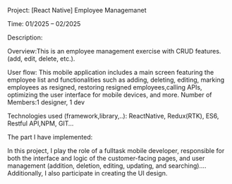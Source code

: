 Project: [React Native] Employee Managemanet

Time: 01/2025 – 02/2025

Description:

Overview:This is an employee management exercise with CRUD features.(add, edit, delete, etc.).

User flow: This mobile application includes a main screen featuring the employee list and functionalities such as adding, deleting, editing, marking employees as resigned, restoring resigned employees,calling APIs, optimizing the user interface for mobile devices, and more.
Number of Members:1 designer, 1 dev

Technologies used (framework,library,..): ReactNative, Redux(RTK), ES6, Restful API,NPM, GIT…

The part I have implemented:

In this project, I play the role of a fulltask mobile developer, responsible for both the interface and logic of the customer-facing pages, and user management (addition, deletion, editing, updating, and searching)…. Additionally, I also participate in creating the UI design.
